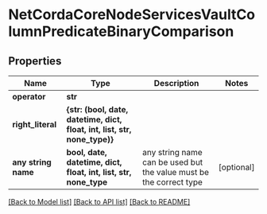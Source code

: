 # NetCordaCoreNodeServicesVaultColumnPredicateBinaryComparison

## Properties
Name | Type | Description | Notes
------------ | ------------- | ------------- | -------------
**operator** | **str** |  | 
**right_literal** | **{str: (bool, date, datetime, dict, float, int, list, str, none_type)}** |  | 
**any string name** | **bool, date, datetime, dict, float, int, list, str, none_type** | any string name can be used but the value must be the correct type | [optional]

[[Back to Model list]](../README.md#documentation-for-models) [[Back to API list]](../README.md#documentation-for-api-endpoints) [[Back to README]](../README.md)


